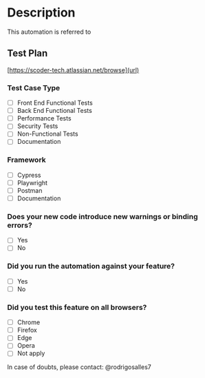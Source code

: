 # Description

This automation is referred to

## Test Plan

[https://scoder-tech.atlassian.net/browse](url)

### Test Case Type

- [ ] Front End Functional Tests
- [ ] Back End Functional Tests
- [ ] Performance Tests
- [ ] Security Tests
- [ ] Non-Functional Tests
- [ ] Documentation

### Framework

- [ ] Cypress
- [ ] Playwright
- [ ] Postman
- [ ] Documentation

### Does your new code introduce new warnings or binding errors?

- [ ] Yes
- [ ] No

### Did you run the automation against your feature?

- [ ] Yes
- [ ] No

### Did you test this feature on all browsers?

- [ ] Chrome
- [ ] Firefox
- [ ] Edge
- [ ] Opera
- [ ] Not apply

In case of doubts, please contact: @rodrigosalles7